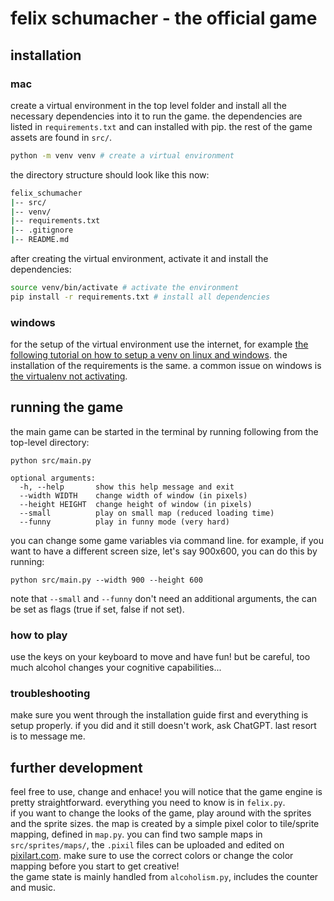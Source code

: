 # felix schumacher - the official game
## installation
### mac
create a virtual environment in the top level folder and install all the necessary dependencies into it to run the game. 
the dependencies are listed in `requirements.txt` and can installed with pip. the rest of the game assets are found in `src/`.
````bash
python -m venv venv # create a virtual environment
``````
the directory structure should look like this now:
```bash
felix_schumacher
|-- src/
|-- venv/
|-- requirements.txt
|-- .gitignore
|-- README.md
```
after creating the virtual environment, activate it and install the dependencies:
````bash
source venv/bin/activate # activate the environment
pip install -r requirements.txt # install all dependencies
``````
### windows
for the setup of the virtual environment use the internet, for example [the following tutorial on how to setup a venv on linux and windows](https://www.geeksforgeeks.org/creating-python-virtual-environment-windows-linux/).
the installation of the requirements is the same.
a common issue on windows is [the virtualenv not activating](https://stackoverflow.com/questions/18713086/virtualenv-wont-activate-on-windows).

## running the game
the main game can be started in the terminal by running following from the top-level directory:
````
python src/main.py

optional arguments:
  -h, --help       show this help message and exit
  --width WIDTH    change width of window (in pixels)
  --height HEIGHT  change height of window (in pixels)
  --small          play on small map (reduced loading time)
  --funny          play in funny mode (very hard)
````
you can change some game variables via command line. for example, if you want to have a different screen size, let's say 900x600, you can do this by running:
````
python src/main.py --width 900 --height 600
````
note that `--small` and `--funny` don't need an additional arguments, the can be set as flags (true if set, false if not set).

### how to play
use the keys on your keyboard to move and have fun! but be careful, too much alcohol changes your cognitive capabilities...

### troubleshooting
make sure you went through the installation guide first and everything is setup properly. if you did and it still doesn't work, ask ChatGPT. last resort is to message me.

## further development
feel free to use, change and enhace!
you will notice that the game engine is pretty straightforward. everything you need to know is in `felix.py`.  
if you want to change the looks of the game, play around with the sprites and the sprite sizes.
the map is created by a simple pixel color to tile/sprite mapping, defined in `map.py`. you can find two sample maps in `src/sprites/maps/`, the `.pixil` files can be uploaded and edited on [pixilart.com](pixilart.com). make sure to use the correct colors or change the color mapping before you start to get creative!  
the game state is mainly handled from `alcoholism.py`, includes the counter and music.
